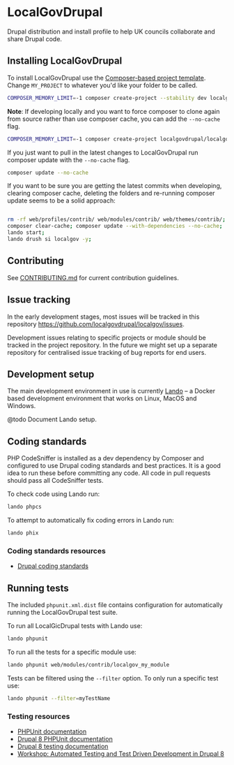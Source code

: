 # LocalGovDrupal

Drupal distribution and install profile to help UK councils collaborate and
share Drupal code.

## Installing LocalGovDrupal

To install LocalGovDrupal use the
[Composer-based project template](https://github.com/localgovdrupal/localgov_project). Change `MY_PROJECT` to whatever you'd like your folder to be called.

```bash
COMPOSER_MEMORY_LIMIT=-1 composer create-project --stability dev localgovdrupal/localgov-project MY_PROJECT
```

**Note**: If developing locally and you want to force composer to clone again
from source rather than use composer cache, you can add the `--no-cache` flag.

```bash
COMPOSER_MEMORY_LIMIT=-1 composer create-project localgovdrupal/localgov-project MY_PROJECT --stability dev --no-cache
```

If you just want to pull in the latest changes to LocalGovDrupal run composer
update with the `--no-cache` flag.

```bash
composer update --no-cache
```

If you want to be sure you are getting the latest commits when developing, clearing composer cache, deleting the folders and re-running composer update seems to be a solid approach:

```bash

rm -rf web/profiles/contrib/ web/modules/contrib/ web/themes/contrib/; 
composer clear-cache; composer update --with-dependencies --no-cache;
lando start;
lando drush si localgov -y;

```

## Contributing

See [CONTRIBUTING.md](CONTRIBUTING.md) for current contribution guidelines.

## Issue tracking

In the early development stages, most issues will be tracked in this repository
<https://github.com/localgovdrupal/localgov/issues>.

Development issues relating to specific projects or module should be tracked in
the project repository. In the future we might set up a separate repository for
centralised issue tracking of bug reports for end users.

## Development setup

The main development environment in use is currently
[Lando](https://docs.lando.dev/) – a Docker based development environment that
works on Linux, MacOS and Windows.

@todo Document Lando setup.

## Coding standards

PHP CodeSniffer is installed as a dev dependency by Composer and configured to
use Drupal coding standards and best practices. It is a good idea to run these
before committing any code. All code in pull requests should pass all
CodeSniffer tests.

To check code using Lando run:

```bash
lando phpcs
```

To attempt to automatically fix coding errors in Lando run:

```bash
lando phix
```

### Coding standards resources

* [Drupal coding standards](https://www.drupal.org/docs/develop/standards)

## Running tests

The included `phpunit.xml.dist` file contains configuration for automatically
running the LocalGovDrupal test suite.

To run all LocalGicDrupal tests with Lando use:

```bash
lando phpunit
```

To run all the tests for a specific module use:

```bash
lando phpunit web/modules/contrib/localgov_my_module
```

Tests can be filtered using the `--filter` option. To only run a specific test
use:

```bash
lando phpunit --filter=myTestName
```

### Testing resources

* [PHPUnit documentation](https://phpunit.readthedocs.io/en/7.5/)
* [Drupal 8 PHPUnit documentation](https://www.drupal.org/docs/8/testing/phpunit-in-drupal-8)
* [Drupal 8 testing documentation](https://www.drupal.org/docs/8/testing)
* [Workshop: Automated Testing and Test Driven Development in Drupal 8](https://github.com/opdavies/workshop-drupal-automated-testing)
